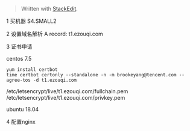 


> Written with [StackEdit](https://stackedit.io/).


1 买机器
S4.SMALL2

2 设置域名解析
A record: t1.ezouqi.com

3 证书申请

centos 7.5
```
yum install certbot
time certbot certonly --standalone -n -m brookeyang@tencent.com --agree-tos -d t1.ezouqi.com
```
/etc/letsencrypt/live/t1.ezouqi.com/fullchain.pem
/etc/letsencrypt/live/t1.ezouqi.com/privkey.pem


ubuntu 18.04


4 配置nginx
<!--stackedit_data:
eyJoaXN0b3J5IjpbLTIwMzAzODQxODUsLTg0NzAwMDkxNiwyMT
AyMjExMjIxLC0yNjc2OTU1NjhdfQ==
-->